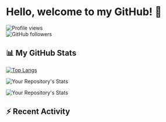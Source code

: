 # Hello, welcome to my GitHub! 👋

![Profile views](https://gpvc.arturio.dev/secnnet)  
![GitHub followers](https://img.shields.io/github/followers/secnnet?style=social)

## 📊 My GitHub Stats

[![Top Langs](https://github-readme-stats.vercel.app/api/top-langs/?secnnet=yourusername&layout=compact&theme=radical)](https://github.com/secnnet/github-readme-stats)

![Your Repository's Stats](https://github-readme-stats.vercel.app/api?secnnet=yourusername&show_icons=true&theme=radical)

![Your Repository's Stats](https://github-readme-streak-stats.herokuapp.com/?user=yourusername&theme=radical)

## ⚡ Recent Activity

<!--START_SECTION:activity-->
<!--END_SECTION:activity-->
